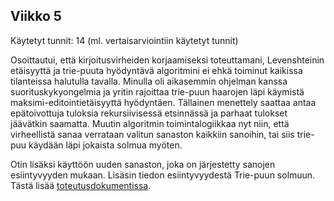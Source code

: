 ## Viikko 5  
Käytetyt tunnit: 14 (ml. vertaisarviointiin käytetyt tunnit)

Osoittautui, että kirjoitusvirheiden korjaamiseksi toteuttamani, Levenshteinin etäisyyttä ja trie-puuta hyödyntävä algoritmini ei ehkä toiminut kaikissa tilanteissa halutulla tavalla. Minulla oli aikasemmin ohjelman kanssa suorituskykyongelmia ja yritin rajoittaa trie-puun haarojen läpi käymistä maksimi-editointietäisyyttä hyödyntäen. Tällainen menettely saattaa antaa epätoivottuja tuloksia rekursiivisessä etsinnässä ja parhaat tulokset jäävätkin saamatta. Muutin algoritmin toimintalogiikkaa nyt niin, että virheellistä sanaa verrataan valitun sanaston kaikkiin sanoihin, tai siis trie-puu käydään läpi jokaista solmua myöten. 

Otin lisäksi käyttöön uuden sanaston, joka on järjestetty sanojen esiintyvyyden mukaan. Lisäsin tiedon esiintyvyydestä Trie-puun solmuun. Tästä lisää [toteutusdokumentissa](https://github.com/tietotuomas/Kirjoitusvirheiden-korjaaja/blob/main/dokumentit/toteutus.md).


